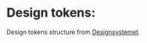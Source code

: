 # Design tokens:

Design tokens structure from [Designsystemet](https://github.com/digdir/designsystemet).
